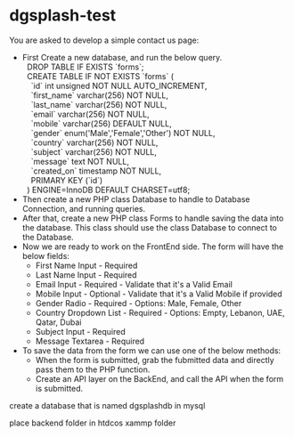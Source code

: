 # dgsplash-test

<p>You are asked to develop a simple contact us page:</p>

<ul>
			<li>
				<span>First Create a new database, and run the below query.</span><br>
				<span style="margin-left:8px;">DROP TABLE IF EXISTS `forms`;</span><br>
				<span style="margin-left:8px;">CREATE TABLE IF NOT EXISTS `forms` (</span><br>
				<span style="margin-left:15px;">`id` int unsigned NOT NULL AUTO_INCREMENT,</span><br>
				<span style="margin-left:15px;">`first_name` varchar(256) NOT NULL,</span><br>
				<span style="margin-left:15px;">`last_name` varchar(256) NOT NULL,</span><br>
				<span style="margin-left:15px;">`email` varchar(256) NOT NULL,</span><br>
				<span style="margin-left:15px;">`mobile` varchar(256) DEFAULT NULL,</span><br>
				<span style="margin-left:15px;">`gender` enum('Male','Female','Other') NOT NULL,</span><br>
				<span style="margin-left:15px;">`country` varchar(256) NOT NULL,</span><br>
				<span style="margin-left:15px;">`subject` varchar(256) NOT NULL,</span><br>
				<span style="margin-left:15px;">`message` text NOT NULL,</span><br>
				<span style="margin-left:15px;">`created_on` timestamp NOT NULL,</span><br>
				<span style="margin-left:15px;">PRIMARY KEY (`id`)</span><br>
				<span style="margin-left:8px;">) ENGINE=InnoDB DEFAULT CHARSET=utf8;</span><br>
			</li>
			<li>Then create a new PHP class <span class="highlight">Database</span> to handle to Database Connection, and running queries.</li>
			<li>After that, create a new PHP class <span class="highlight">Forms</span> to handle saving the data into the database. This class should use the class <span class="highlight">Database</span> to connect to the Database.</li>
			<li>
				<span>Now we are ready to work on the FrontEnd side. The form will have the below fields:</span>
				<ul>
					<li>First Name <span class="highlight">Input - Required</span></li>
					<li>Last Name <span class="highlight">Input - Required</span></li>
					<li>Email <span class="highlight">Input - Required - Validate that it's a Valid Email</span></li>
					<li>Mobile <span class="highlight">Input - Optional - Validate that it's a Valid Mobile if provided</span></li>
					<li>Gender <span class="highlight">Radio - Required - Options: Male, Female, Other</span></li>
					<li>Country <span class="highlight">Dropdown List - Required - Options: Empty, Lebanon, UAE, Qatar, Dubai</span></li>
					<li>Subject <span class="highlight">Input - Required</span></li>
					<li>Message <span class="highlight">Textarea - Required</span></li>
				</ul>
			</li>
			<li>
				<span>To save the data from the form we can use one of the below methods:</span>
				<ul>
					<li>When the form is submitted, grab the fubmitted data and directly pass them to the PHP function.</li>
					<li>Create an API layer on the BackEnd, and call the API when the form is submitted.</li>
				</ul>
			</li>
		</ul>

create a database that is named dgsplashdb in mysql

place backend folder in htdcos xammp folder
